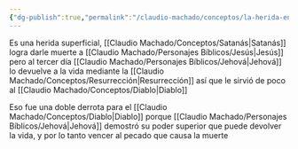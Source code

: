 ```yaml
---
{"dg-publish":true,"permalink":"/claudio-machado/conceptos/la-herida-en-el-talon/"}
---
```


Es una herida superficial, [[Claudio Machado/Conceptos/Satanás\|Satanás]] logra darle muerte a [[Claudio Machado/Personajes Bíblicos/Jesús\|Jesús]] pero al tercer día [[Claudio Machado/Personajes Bíblicos/Jehová\|Jehová]] lo devuelve a la vida mediante la [[Claudio Machado/Conceptos/Resurrección\|Resurrección]] así que le sirvió de poco al [[Claudio Machado/Conceptos/Diablo\|Diablo]] 

Eso fue una doble derrota para el [[Claudio Machado/Conceptos/Diablo\|Diablo]] porque [[Claudio Machado/Personajes Bíblicos/Jehová\|Jehová]] demostró su poder superior que puede devolver la vida, y por lo tanto vencer al pecado que causa la muerte 
